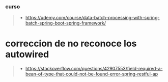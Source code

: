 ### curso
>- https://udemy.com/course/data-batch-processing-with-spring-batch-spring-boot-spring-framework/


# correccion de no reconoce los autowired
>- https://stackoverflow.com/questions/42907553/field-required-a-bean-of-type-that-could-not-be-found-error-spring-restful-ap